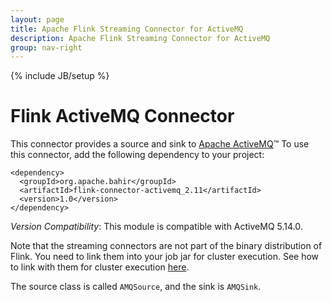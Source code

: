 ```yaml
---
layout: page
title: Apache Flink Streaming Connector for ActiveMQ
description: Apache Flink Streaming Connector for ActiveMQ
group: nav-right
---
```

<!--
{% comment %}
Licensed to the Apache Software Foundation (ASF) under one or more
contributor license agreements.  See the NOTICE file distributed with
this work for additional information regarding copyright ownership.
The ASF licenses this file to you under the Apache License, Version 2.0
(the "License"); you may not use this file except in compliance with
the License.  You may obtain a copy of the License at

http://www.apache.org/licenses/LICENSE-2.0

Unless required by applicable law or agreed to in writing, software
distributed under the License is distributed on an "AS IS" BASIS,
WITHOUT WARRANTIES OR CONDITIONS OF ANY KIND, either express or implied.
See the License for the specific language governing permissions and
limitations under the License.
{% endcomment %}
-->

{% include JB/setup %}

# Flink ActiveMQ Connector

This connector provides a source and sink to [Apache ActiveMQ](http://activemq.apache.org/)™
To use this connector, add the following dependency to your project:

    <dependency>
      <groupId>org.apache.bahir</groupId>
      <artifactId>flink-connector-activemq_2.11</artifactId>
      <version>1.0</version>
    </dependency>

*Version Compatibility*: This module is compatible with ActiveMQ 5.14.0.

Note that the streaming connectors are not part of the binary distribution of Flink. You need to link them into your job jar for cluster execution.
See how to link with them for cluster execution [here](https://ci.apache.org/projects/flink/flink-docs-release-1.2/dev/linking.html).

The source class is called `AMQSource`, and the sink is `AMQSink`.
